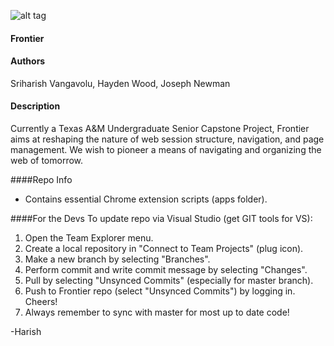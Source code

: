 

![alt tag](https://github.com/FrontierProject/Frontier/blob/master/Frontier/Frontier/app/img/frontier_icon_128.png)
#### Frontier
####  Authors
Sriharish Vangavolu, Hayden Wood, Joseph Newman
#### Description
Currently a Texas A&M Undergraduate Senior Capstone Project, Frontier aims at reshaping the nature of web session structure, navigation, and page management. We wish to pioneer a means of navigating and organizing the web of tomorrow.



####Repo Info
  - Contains essential Chrome extension scripts (apps folder).

####For the Devs
To update repo via Visual Studio (get GIT tools for VS):

1. Open the Team Explorer menu.
2. Create a local repository in "Connect to Team Projects" (plug icon).
3. Make a new branch by selecting "Branches".
4. Perform commit and write commit message by selecting "Changes".
5. Pull by selecting "Unsynced Commits" (especially for master branch).
6. Push to Frontier repo (select "Unsynced Commits") by logging in. Cheers!
7. Always remember to sync with master for most up to date code!

-Harish
